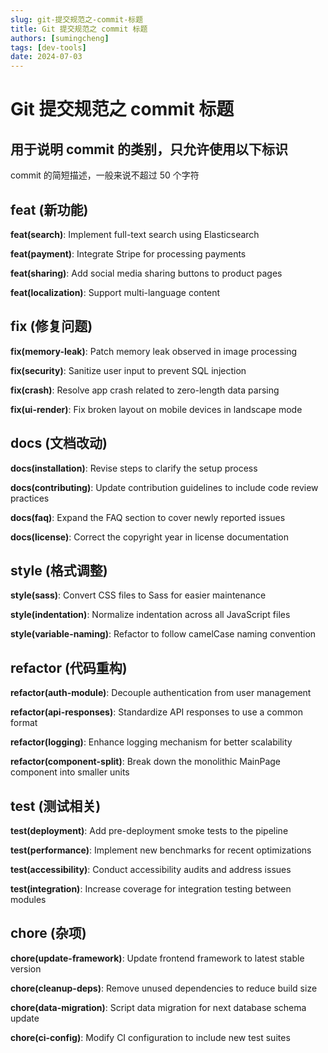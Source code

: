 ```yaml
---
slug: git-提交规范之-commit-标题
title: Git 提交规范之 commit 标题
authors: [sumingcheng]
tags: [dev-tools]
date: 2024-07-03
---
```


# Git 提交规范之 commit 标题

## 用于说明 commit 的类别，只允许使用以下标识

commit 的简短描述，一般来说不超过 50 个字符

## feat (新功能)

**feat(search)**: Implement full-text search using Elasticsearch

**feat(payment)**: Integrate Stripe for processing payments

**feat(sharing)**: Add social media sharing buttons to product pages

**feat(localization)**: Support multi-language content

## fix (修复问题)

**fix(memory-leak)**: Patch memory leak observed in image processing

**fix(security)**: Sanitize user input to prevent SQL injection

**fix(crash)**: Resolve app crash related to zero-length data parsing

**fix(ui-render)**: Fix broken layout on mobile devices in landscape mode

## docs (文档改动)

**docs(installation)**: Revise steps to clarify the setup process

**docs(contributing)**: Update contribution guidelines to include code review practices

**docs(faq)**: Expand the FAQ section to cover newly reported issues

**docs(license)**: Correct the copyright year in license documentation

## style (格式调整)

**style(sass)**: Convert CSS files to Sass for easier maintenance

**style(indentation)**: Normalize indentation across all JavaScript files

**style(variable-naming)**: Refactor to follow camelCase naming convention

## refactor (代码重构)

**refactor(auth-module)**: Decouple authentication from user management

**refactor(api-responses)**: Standardize API responses to use a common format

**refactor(logging)**: Enhance logging mechanism for better scalability

**refactor(component-split)**: Break down the monolithic MainPage component into smaller units

## test (测试相关)

**test(deployment)**: Add pre-deployment smoke tests to the pipeline

**test(performance)**: Implement new benchmarks for recent optimizations

**test(accessibility)**: Conduct accessibility audits and address issues

**test(integration)**: Increase coverage for integration testing between modules

## chore (杂项)

**chore(update-framework)**: Update frontend framework to latest stable version

**chore(cleanup-deps)**: Remove unused dependencies to reduce build size

**chore(data-migration)**: Script data migration for next database schema update

**chore(ci-config)**: Modify CI configuration to include new test suites
